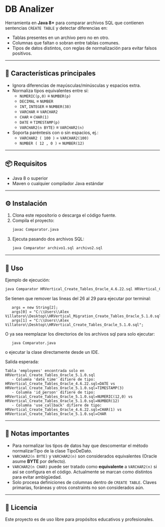 
# DB Analizer

Herramienta en **Java 8+** para comparar archivos SQL que contienen sentencias `CREATE TABLE` y detectar diferencias en:
- Tablas presentes en un archivo pero no en otro.
- Columnas que faltan o sobran entre tablas comunes.
- Tipos de datos distintos, con reglas de normalización para evitar falsos positivos.

---

## 🚀 Características principales

- Ignora diferencias de mayúsculas/minúsculas y espacios extra.
- Normaliza tipos equivalentes entre sí:
  - `NUMERIC(p,0)` ≡ `NUMBER(p)`
  - `DECIMAL` ≡ `NUMBER`
  - `INT`, `INTEGER` ≡ `NUMBER(38)`
  - `VARCHAR` ≡ `VARCHAR2`
  - `CHAR` ≡ `CHAR(1)`
  - `DATE` ≡ `TIMESTAMP(p)`
  - `VARCHAR2(n BYTE)` ≡ `VARCHAR2(n)`
- Soporta paréntesis con o sin espacios, ej.:
  - `VARCHAR2 ( 100 )` = `VARCHAR2(100)`
  - `NUMBER ( 12 , 0 )` = `NUMBER(12)`

---

## 📦 Requisitos

- Java 8 o superior
- Maven o cualquier compilador Java estándar

---

## ⚙️ Instalación

1. Clona este repositorio o descarga el código fuente.
2. Compila el proyecto:
   ```bash
   javac Comparator.java
   ```
3. Ejecuta pasando dos archivos SQL:
   ```bash
   java Comparator archivo1.sql archivo2.sql
   ```

---

## 📝 Uso

Ejemplo de ejecución:

```bash
java Comparator HRVertical_Create_Tables_Oracle_4.6.22.sql HRVertical_Create_Tables_Oracle_5.1.0.sql
```

Se tienen que remover las lineas del 26 al 29 para ejecutar por terminal:

```
   args = new String[2];
   args[0] = "C:\\Users\\Alex Villatoro\\Desktop\\HRVertical_Migration_Create_Tables_Oracle_5.1.0.sql";
   args[1] = "C:\\Users\\Alex Villatoro\\Desktop\\HRVertical_Create_Tables_Oracle_5.1.0.sql";
```

O ya sea reemplazar los directorios de los archivos sql para solo ejecutar:

```
   java Comparator.java
```

o ejecutar la clase directamente desde un IDE.

Salida esperada:

```
Tabla 'employees' encontrada solo en HRVertical_Create_Tables_Oracle_5.1.0.sql
   - Columna 'date_time' difiere de tipo: HRVertical_Create_Tables_Oracle_4.6.22.sql=DATE vs HRVertical_Create_Tables_Oracle_5.1.0.sql=TIMESTAMP(3)
   - Columna 'id_person' difiere de tipo: HRVertical_Create_Tables_Oracle_5.1.0.sql=NUMERIC(12,0) vs HRVertical_Create_Tables_Oracle_5.1.0.sql=NUMBER(12)
   - Columna 'use_callback' difiere de tipo: HRVertical_Create_Tables_Oracle_4.6.22.sql=CHAR(1) vs HRVertical_Create_Tables_Oracle_5.1.0.sql=CHAR
```

---

## 📖 Notas importantes

- Para normalizar los tipos de datos hay que descomentar el método normalizarTipo de la clase TipoDeDato.
- `VARCHAR2(n BYTE)` y `VARCHAR2(n)` son considerados equivalentes (Oracle asume **BYTE** por defecto).
- `VARCHAR2(n CHAR)` puede ser tratado como **equivalente** a `VARCHAR2(n)` si así se configura en el código. Actualmente se marcan como distintos para evitar ambigüedad.
- Solo procesa definiciones de columnas dentro de `CREATE TABLE`. Claves primarias, foráneas y otros constraints no son considerados aún.

---

## 📜 Licencia

Este proyecto es de uso libre para propósitos educativos y profesionales.
